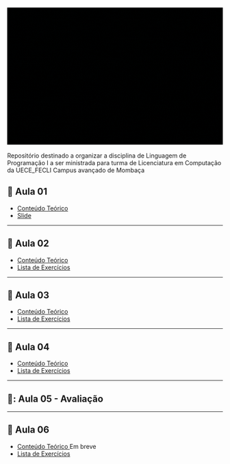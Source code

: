 <p align = "center">
<img src="https://github.com/Evaldo-comp/Python-Mombaca/blob/main/banner.gif" widt="350px" height="320px">
</p>

Repositório destinado a organizar a disciplina de Linguagem de Programação I a ser ministrada para turma de Licenciatura em Computação da UECE_FECLI Campus avançado de Mombaça

## :snake: Aula 01

 * [Conteúdo Teórico ](https://github.com/Evaldo-comp/Python-Mombaca/blob/main/Aula-01/README.md)
 * [Slide ](https://github.com/Evaldo-comp/Python-Mombaca/blob/main/Aula-01/SLIDE-AULA01.pdf)
 
 
 ***
 ## :snake: Aula 02

 * [Conteúdo Teórico ](https://github.com/Evaldo-comp/Python-Mombaca/blob/main/Aula02/Aula02.ipynb)
 * [Lista de Exercícios](https://github.com/Evaldo-comp/Python-Mombaca/blob/main/Aula02/Lista01_Aula02..md)

***
 ## :snake: Aula 03

 * [Conteúdo Teórico ](https://github.com/Evaldo-comp/Python-Mombaca/blob/main/Aula03/Teoria.md)
 * [Lista de Exercícios](https://github.com/Evaldo-comp/Python-Mombaca/blob/main/Aula03/Lista_Aula03.md)
  
***
## :snake: Aula 04

* [Conteúdo Teórico ](https://github.com/Evaldo-comp/Python-Mombaca/blob/main/Aula04/Teoria.md)
* [Lista de Exercícios](https://github.com/Evaldo-comp/Python-Mombaca/blob/main/Aula04/Lista_Aula04.md)

***
## 🤕: Aula 05 - Avaliação

***
## :snake: Aula 06 

* [Conteúdo Teórico ](#) Em breve
* [Lista de Exercícios](https://github.com/Evaldo-comp/Python-Mombaca/blob/main/Aula06/Lista_Aula06.md)
